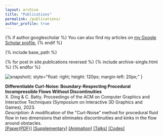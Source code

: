 ```yaml
---
layout: archive
title: "Publications"
permalink: /publications/
author_profile: true
---
```


{% if author.googlescholar %}
  You can also find my articles on <u><a href="{{author.googlescholar}}">my Google Scholar profile</a>.</u>
{% endif %}

{% include base_path %}

{% for post in site.publications reversed %}
  {% include archive-single.html %}
{% endfor %}

<!--- Changes and Updates Start Here -->
<!---
**Differentiable Curl-Noise: Boundary-Respecting Procedural Incompressible Flows Without Discontinuities**\
X. Ding & C. Batty. Proceedings of the ACM on Computer Graphics and Interactive Techniques (Symposium on Interactive 3D Graphics and Games), 2023.\
*Description:* A modification of the "Curl-Noise" method for procedural fluid flow in two dimensions that eliminates discontinuities and kinks in the flow around obstacles.\
[[Paper(PDF)]](https://xinwending.github.io/files/DifferentiableCurlNoise/Curl_Noise_Paper.pdf)
[[Supplementary]](https://xinwending.github.io/files/DifferentiableCurlNoise/Curl_Noise_Supplementary_Proof.pdf)
[[Animation]](https://cs.uwaterloo.ca/~c2batty/papers/Ding2023/SupplementaryVideoLarge.mp4)
[[Talks]](https://youtu.be/m8rggUd7cAQ?si=VIVtlgNJkq8ZxbDY&t=3555)
[[Codes]](https://github.com/XinwenDing/DifferentiableCurlNoise)
--->

![snapshot](https://xinwending.github.io/files/DifferentiableCurlNoise/snapshot.png){: style="float: right; height: 120px; margin-left: 20px;" }

**Differentiable Curl-Noise: Boundary-Respecting Procedural Incompressible Flows Without Discontinuities**\
X. Ding & C. Batty. Proceedings of the ACM on Computer Graphics and Interactive Techniques (Symposium on Interactive 3D Graphics and Games), 2023.\
*Description:* A modification of the "Curl-Noise" method for procedural fluid flow in two dimensions that eliminates discontinuities and kinks in the flow around obstacles.\
[[Paper(PDF)]](https://xinwending.github.io/files/DifferentiableCurlNoise/Curl_Noise_Paper.pdf)
[[Supplementary]](https://xinwending.github.io/files/DifferentiableCurlNoise/Curl_Noise_Supplementary_Proof.pdf)
[[Animation]](https://cs.uwaterloo.ca/~c2batty/papers/Ding2023/SupplementaryVideoLarge.mp4)
[[Talks]](https://youtu.be/m8rggUd7cAQ?si=VIVtlgNJkq8ZxbDY&t=3555)
[[Codes]](https://github.com/XinwenDing/DifferentiableCurlNoise)
